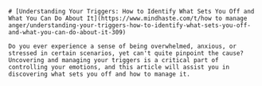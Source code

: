
    # [Understanding Your Triggers: How to Identify What Sets You Off and What You Can Do About It](https://www.mindhaste.com/t/how to manage anger/understanding-your-triggers-how-to-identify-what-sets-you-off-and-what-you-can-do-about-it-309)

    Do you ever experience a sense of being overwhelmed, anxious, or stressed in certain scenarios, yet can't quite pinpoint the cause? Uncovering and managing your triggers is a critical part of controlling your emotions, and this article will assist you in discovering what sets you off and how to manage it.
    